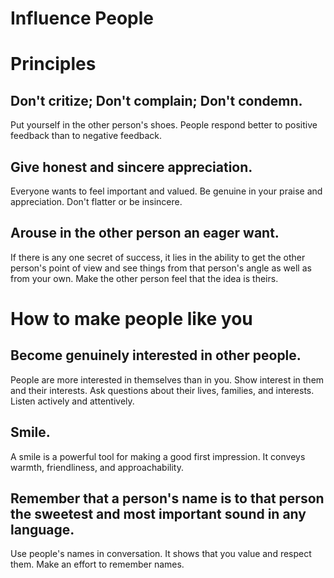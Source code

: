 # Influence People

# Principles 

## Don't critize; Don't complain; Don't condemn.
Put yourself in the other person's shoes.
People respond better to positive feedback than to negative feedback.

## Give honest and sincere appreciation.
Everyone wants to feel important and valued.
Be genuine in your praise and appreciation.
Don't flatter or be insincere.

## Arouse in the other person an eager want.
If there is any one secret of success, it lies in the ability to get the other person's point of view 
and see things from that person's angle as well as from your own.
Make the other person feel that the idea is theirs.


# How to make people like you


## Become genuinely interested in other people.
People are more interested in themselves than in you.
Show interest in them and their interests.
Ask questions about their lives, families, and interests.
Listen actively and attentively.

## Smile.
A smile is a powerful tool for making a good first impression.
It conveys warmth, friendliness, and approachability.

## Remember that a person's name is to that person the sweetest and most important sound in any language.
Use people's names in conversation.
It shows that you value and respect them.
Make an effort to remember names.


